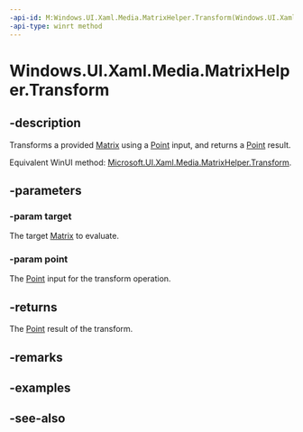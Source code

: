 ```yaml
---
-api-id: M:Windows.UI.Xaml.Media.MatrixHelper.Transform(Windows.UI.Xaml.Media.Matrix,Windows.Foundation.Point)
-api-type: winrt method
---
```


<!-- Method syntax
public Windows.Foundation.Point Transform(Windows.UI.Xaml.Media.Matrix target, Windows.Foundation.Point point)
-->

# Windows.UI.Xaml.Media.MatrixHelper.Transform

## -description
Transforms a provided [Matrix](matrix.md) using a [Point](../windows.foundation/point.md) input, and returns a [Point](../windows.foundation/point.md) result.

Equivalent WinUI method: [Microsoft.UI.Xaml.Media.MatrixHelper.Transform](/windows/winui/api/microsoft.ui.xaml.media.matrixhelper.transform).

## -parameters
### -param target
The target [Matrix](matrix.md) to evaluate.

### -param point
The [Point](../windows.foundation/point.md) input for the transform operation.

## -returns
The [Point](../windows.foundation/point.md) result of the transform.

## -remarks

## -examples

## -see-also
